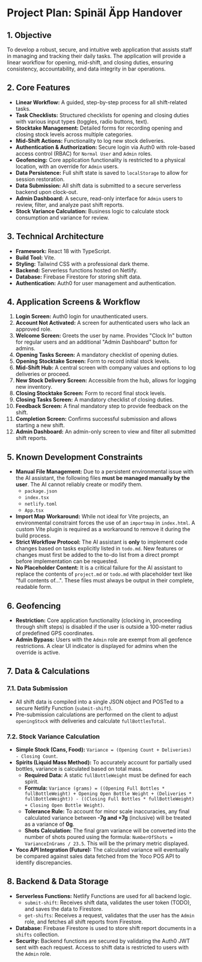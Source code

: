 # Project Plan: Spinäl Äpp Handover

## 1. Objective

To develop a robust, secure, and intuitive web application that assists staff in managing and tracking their daily tasks. The application will provide a linear workflow for opening, mid-shift, and closing duties, ensuring consistency, accountability, and data integrity in bar operations.

## 2. Core Features

- **Linear Workflow:** A guided, step-by-step process for all shift-related tasks.
- **Task Checklists:** Structured checklists for opening and closing duties with various input types (toggles, radio buttons, text).
- **Stocktake Management:** Detailed forms for recording opening and closing stock levels across multiple categories.
- **Mid-Shift Actions:** Functionality to log new stock deliveries.
- **Authentication & Authorization:** Secure login via Auth0 with role-based access control (RBAC) for `Normal User` and `Admin` roles.
- **Geofencing:** Core application functionality is restricted to a physical location, with an override for `Admin` users.
- **Data Persistence:** Full shift state is saved to `localStorage` to allow for session restoration.
- **Data Submission:** All shift data is submitted to a secure serverless backend upon clock-out.
- **Admin Dashboard:** A secure, read-only interface for `Admin` users to review, filter, and analyze past shift reports.
- **Stock Variance Calculation:** Business logic to calculate stock consumption and variance for review.

## 3. Technical Architecture

- **Framework:** React 18 with TypeScript.
- **Build Tool:** Vite.
- **Styling:** Tailwind CSS with a professional dark theme.
- **Backend:** Serverless functions hosted on Netlify.
- **Database:** Firebase Firestore for storing shift data.
- **Authentication:** Auth0 for user management and authentication.

## 4. Application Screens & Workflow

1.  **Login Screen:** Auth0 login for unauthenticated users.
2.  **Account Not Activated:** A screen for authenticated users who lack an approved role.
3.  **Welcome Screen:** Greets the user by name. Provides "Clock In" button for regular users and an additional "Admin Dashboard" button for admins.
4.  **Opening Tasks Screen:** A mandatory checklist of opening duties.
5.  **Opening Stocktake Screen:** Form to record initial stock levels.
6.  **Mid-Shift Hub:** A central screen with company values and options to log deliveries or proceed.
7.  **New Stock Delivery Screen:** Accessible from the hub, allows for logging new inventory.
8.  **Closing Stocktake Screen:** Form to record final stock levels.
9.  **Closing Tasks Screen:** A mandatory checklist of closing duties.
10. **Feedback Screen:** A final mandatory step to provide feedback on the shift.
11. **Completion Screen:** Confirms successful submission and allows starting a new shift.
12. **Admin Dashboard:** An admin-only screen to view and filter all submitted shift reports.

## 5. Known Development Constraints

- **Manual File Management:** Due to a persistent environmental issue with the AI assistant, the following files **must be managed manually by the user**. The AI cannot reliably create or modify them.
    - `package.json`
    - `index.tsx`
    - `netlify.toml`
    - `App.tsx`
- **Import Map Workaround:** While not ideal for Vite projects, an environmental constraint forces the use of an `importmap` in `index.html`. A custom Vite plugin is required as a workaround to remove it during the build process.
- **Strict Workflow Protocol:** The AI assistant is **only** to implement code changes based on tasks explicitly listed in `todo.md`. New features or changes must first be added to the to-do list from a direct prompt before implementation can be requested.
- **No Placeholder Content:** It is a critical failure for the AI assistant to replace the contents of `project.md` or `todo.md` with placeholder text like "full contents of...". These files must always be output in their complete, readable form.

## 6. Geofencing

- **Restriction:** Core application functionality (clocking in, proceeding through shift steps) is disabled if the user is outside a 100-meter radius of predefined GPS coordinates.
- **Admin Bypass:** Users with the `Admin` role are exempt from all geofence restrictions. A clear UI indicator is displayed for admins when the override is active.

## 7. Data & Calculations

### 7.1. Data Submission
- All shift data is compiled into a single JSON object and POSTed to a secure Netlify Function (`submit-shift`).
- Pre-submission calculations are performed on the client to adjust `openingStock` with deliveries and calculate `fullBottlesTotal`.

### 7.2. Stock Variance Calculation
- **Simple Stock (Cans, Food):** `Variance = (Opening Count + Deliveries) - Closing Count`.
- **Spirits (Liquid Mass Method):** To accurately account for partially used bottles, variance is calculated based on total mass.
    - **Required Data:** A static `fullBottleWeight` must be defined for each spirit.
    - **Formula:** `Variance (grams) = ((Opening Full Bottles * fullBottleWeight) + Opening Open Bottle Weight + (Deliveries * fullBottleWeight)) - ((Closing Full Bottles * fullBottleWeight) + Closing Open Bottle Weight)`.
    - **Tolerance Rule:** To account for minor scale inaccuracies, any final calculated variance between **-7g and +7g** (inclusive) will be treated as a variance of **0g**.
    - **Shots Calculation:** The final gram variance will be converted into the number of shots poured using the formula: `NumberOfShots = VarianceInGrams / 23.5`. This will be the primary metric displayed.
- **Yoco API Integration (Future):** The calculated variance will eventually be compared against sales data fetched from the Yoco POS API to identify discrepancies.

## 8. Backend & Data Storage

- **Serverless Functions:** Netlify Functions are used for all backend logic.
  - `submit-shift`: Receives shift data, validates the user token (TODO), and saves the data to Firestore.
  - `get-shifts`: Receives a request, validates that the user has the `Admin` role, and fetches all shift reports from Firestore.
- **Database:** Firebase Firestore is used to store shift report documents in a `shifts` collection.
- **Security:** Backend functions are secured by validating the Auth0 JWT sent with each request. Access to shift data is restricted to users with the `Admin` role.
